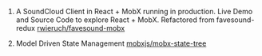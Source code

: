 1. A SoundCloud Client in React + MobX running in production. Live Demo and Source Code to explore React + MobX. Refactored from favesound-redux [rwieruch/favesound-mobx](https://github.com/rwieruch/favesound-mobx)

2. Model Driven State Management [mobxjs/mobx-state-tree](https://github.com/mobxjs/mobx-state-tree)
